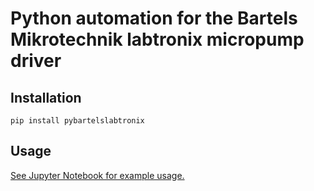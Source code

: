 # Python automation for the Bartels Mikrotechnik labtronix micropump driver

## Installation
`pip install pybartelslabtronix`

## Usage
[See Jupyter Notebook for example usage.](notebooks/Test_Bartels_Labtronix.ipynb)
